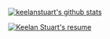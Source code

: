 [![keelanstuart's github stats](https://github-readme-stats.vercel.app/api?username=keelanstuart&show_icons=true&theme=dracula)](https://github.com/anuraghazra/github-readme-stats)

[![Keelan Stuart's resume](https://github.com/keelanstuart/keelanstuart/resumehdr.png)](https://docs.google.com/document/d/18PdCAS9yhxQnmXEFwcnRnK53HrzvtGGwgJDKrpLKGsg)

<!--
**keelanstuart/keelanstuart** is a ✨ _special_ ✨ repository because its `README.md` (this file) appears on your GitHub profile.

Here are some ideas to get you started:

- 🔭 I’m currently working on ...
- 🌱 I’m currently learning ...
- 👯 I’m looking to collaborate on ...
- 🤔 I’m looking for help with ...
- 💬 Ask me about ...
- 📫 How to reach me: ...
- 😄 Pronouns: ...
- ⚡ Fun fact: ...
-->
